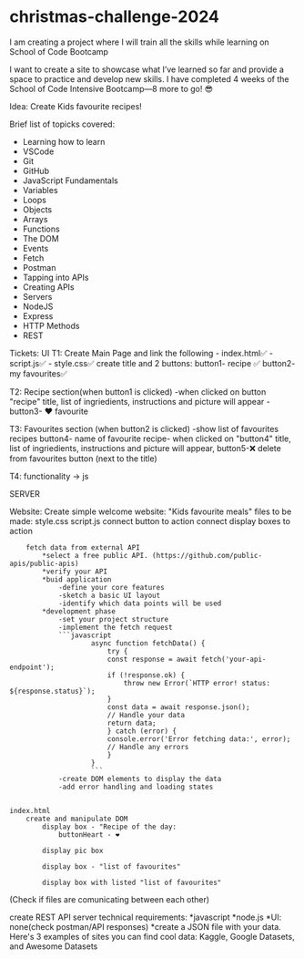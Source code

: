 # christmas-challenge-2024
I am creating a project where I will train all the skills while learning on School of Code Bootcamp



I want to create a site to showcase what I’ve learned so far and provide a space to practice and develop new skills. I have completed 4 weeks of the School of Code Intensive Bootcamp—8 more to go! 😎

Idea: Create Kids favourite recipes!


Brief list of topicks covered: 
* Learning how to learn
* VSCode
* Git
* GitHub
* JavaScript Fundamentals
* Variables
* Loops
* Objects
* Arrays
* Functions
* The DOM
* Events
* Fetch
* Postman
* Tapping into APIs
* Creating APIs
* Servers
* NodeJS
* Express
* HTTP Methods
* REST


Tickets:
UI
T1: Create Main Page and link the following
    - index.html✅
    - script.js✅
    - style.css✅
create title and 2 buttons: 
button1- recipe ✅
button2- my favourites✅

T2: Recipe section(when button1 is clicked)
-when clicked on button "recipe" title, list of ingriedients, instructions and picture will appear
-button3- ❤️ favourite

T3: Favourites section (when button2 is clicked)
-show list of favourites recipes
button4- name of favourite recipe- when clicked on "button4" title, list of ingriedients, instructions and picture will appear, 
button5-❌ delete from favourites button (next to the title)

T4:
functionality -> js


SERVER

Website:
Create simple welcome website: "Kids favourite meals"
files to be made: 
    style.css
    script.js
        connect button to action
        connect display boxes to action

        fetch data from external API 
            *select a free public API. (https://github.com/public-apis/public-apis)
            *verify your API
            *buid application   
                -define your core features
                -sketch a basic UI layout
                -identify which data points will be used
            *development phase
                -set your project structure
                -implement the fetch request
                ```javascript
                        async function fetchData() {
                            try {
                            const response = await fetch('your-api-endpoint');
                            if (!response.ok) {
                                throw new Error(`HTTP error! status: ${response.status}`);
                            }
                            const data = await response.json();
                            // Handle your data
                            return data;
                            } catch (error) {
                            console.error('Error fetching data:', error);
                            // Handle any errors
                            }
                        }
                        ```
                -create DOM elements to display the data
                -add error handling and loading states


    index.html
        create and manipulate DOM
            display box - "Recipe of the day:
                buttonHeart - ❤️

            display pic box

            display box - "list of favourites"

            display box with listed "list of favourites"

        


(Check if files are comunicating between each other)





create REST API server
    technical requirements:
        *javascript
        *node.js
        *UI: none(check postman/API responses)
        *create a JSON file with your data. Here's 3 examples of sites you can find cool data: Kaggle, Google Datasets, and Awesome Datasets 












